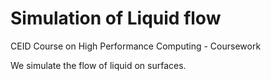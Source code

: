 # Simulation of Liquid flow

CEID Course on High Performance Computing - Coursework

We simulate the flow of liquid on surfaces.
